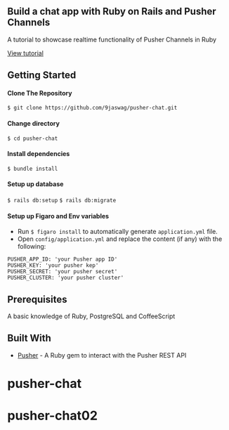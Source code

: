 Build a chat app with Ruby on Rails and Pusher Channels
------

A tutorial to showcase realtime functionality of Pusher Channels in Ruby

[View tutorial](https://pusher.com/tutorials/chat-app-ruby-rails)


Getting Started
------

#### Clone The Repository
`$ git clone https://github.com/9jaswag/pusher-chat.git`


#### Change directory
`$ cd pusher-chat`

#### Install dependencies
`$ bundle install`

#### Setup up database
`$ rails db:setup`
`$ rails db:migrate`

#### Setup up Figaro and Env variables
- Run `$ figaro install` to automatically generate `application.yml` file.
- Open `config/application.yml` and replace the content (if any) with the following:
```
PUSHER_APP_ID: 'your Pusher app ID'
PUSHER_KEY: 'your pusher kep'
PUSHER_SECRET: 'your pusher secret'
PUSHER_CLUSTER: 'your pusher cluster'
```


Prerequisites
------
A basic knowledge of Ruby, PostgreSQL and CoffeeScript


Built With
------
- [Pusher](https://pusher.com) - A Ruby gem to interact with the Pusher REST API
# pusher-chat
# pusher-chat02
